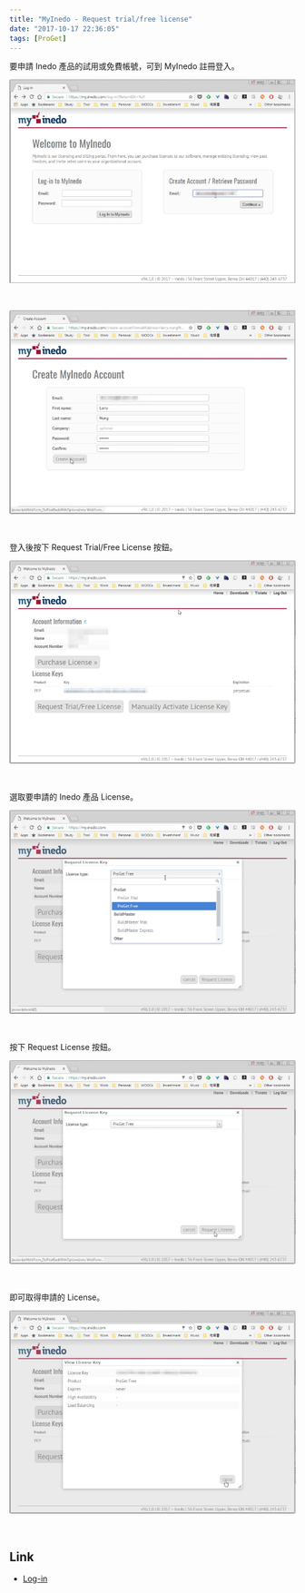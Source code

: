 ```yaml
---
title: "MyInedo - Request trial/free license"
date: "2017-10-17 22:36:05"
tags: [ProGet]
---
```



要申請 Inedo 產品的試用或免費帳號，可到 MyInedo 註冊登入。  

<!-- More -->

![1.png](1.png)

<br/>


![2.png](2.png)

<br/>


登入後按下 Request Trial/Free License 按鈕。  

![3.png](3.png)

<br/>


選取要申請的 Inedo 產品 License。  

![4.png](4.png)

<br/>


按下 Request License 按鈕。  

![5.png](5.png)

<br/>


即可取得申請的 License。  

![6.png](6.png)

<br/>


Link
----
* [Log-in](https://my.inedo.com/log-in?ReturnUrl=%2f)
